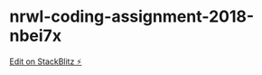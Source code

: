 # nrwl-coding-assignment-2018-nbei7x

[Edit on StackBlitz ⚡️](https://stackblitz.com/edit/nrwl-coding-assignment-2018-nbei7x)